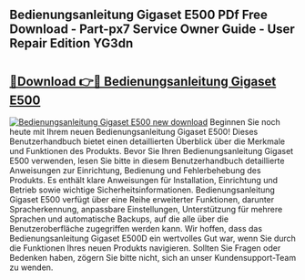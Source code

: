 ## Bedienungsanleitung Gigaset E500 PDf Free Download - Part-px7 Service Owner Guide - User Repair Edition YG3dn

# <h2><a href="http://df5hwmi.blite.top/?on=Bedienungsanleitung+Gigaset+E500">🔗Download 👉🔴 Bedienungsanleitung Gigaset E500</a></h2>

[![Bedienungsanleitung Gigaset E500 new download](https://i.imgur.com/lujVjoI.png)](http://df5hwmi.blite.top/?on=Bedienungsanleitung+Gigaset+E500)
Beginnen Sie noch heute mit Ihrem neuen Bedienungsanleitung Gigaset E500! Dieses Benutzerhandbuch bietet einen detaillierten Überblick über die Merkmale und Funktionen des Produkts. Bevor Sie Ihren Bedienungsanleitung Gigaset E500 verwenden, lesen Sie bitte in diesem Benutzerhandbuch detaillierte Anweisungen zur Einrichtung, Bedienung und Fehlerbehebung des Produkts. Es enthält klare Anweisungen für Installation, Einrichtung und Betrieb sowie wichtige Sicherheitsinformationen. Bedienungsanleitung Gigaset E500 verfügt über eine Reihe erweiterter Funktionen, darunter Spracherkennung, anpassbare Einstellungen, Unterstützung für mehrere Sprachen und automatische Backups, auf die alle über die Benutzeroberfläche zugegriffen werden kann. Wir hoffen, dass das Bedienungsanleitung Gigaset E500D ein wertvolles Gut war, wenn Sie durch die Funktionen Ihres neuen Produkts navigieren. Sollten Sie Fragen oder Bedenken haben, zögern Sie bitte nicht, sich an unser Kundensupport-Team zu wenden.
